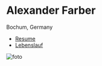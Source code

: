 Alexander Farber
==========

Bochum, Germany

- [Resume](Farber-English.pdf)
- [Lebenslauf](Farber-Deutsch.pdf)

![foto](https://raw.github.com/afarber/alexander-farber/master/images/farber.jpg)

